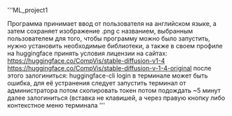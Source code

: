 '''ML_project1

Программа принимает ввод
от пользователя на английском языке,
а затем сохраняет изображение .png
с названием, выбранным пользователем
для того, чтобы программу можно было запустить,
нужно установить необходимые библиотеки,
а также в своем профиле на huggingface
принять условия лицензии
на сайтах: https://huggingface.co/CompVis/stable-diffusion-v1-4
https://huggingface.co/CompVis/stable-diffusion-v-1-4-original
после этого залогиниться: huggingface-cli login
в терминале может быть ошибка, для её устранения
следует запустить терминал от администратора
потом скопировать токен
потом подождать ~5 минут
далее залогиниться (вставка не клавишей, а через правую кнопку
либо контекстное меню терминала
'''
